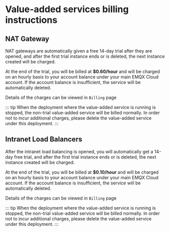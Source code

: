 # Value-added services billing instructions

## NAT Gateway
NAT gateways are automatically given a free 14-day trial after they are opened, and after the first trial instance ends or is deleted, the next instance created will be charged.

At the end of the trial, you will be billed at **$0.60/hour** and will be charged on an hourly basis to your account balance under your main EMQX Cloud account. If the account balance is insufficient, the service will be automatically deleted.

Details of the charges can be viewed in `Billing` page

::: tip
When the deployment where the value-added service is running is stopped, the non-trial value-added service will be billed normally. In order not to incur additional charges, please delete the value-added service under this deployment.
:::


## Intranet Load Balancers
After the intranet load balancing is opened, you will automatically get a 14-day free trial, and after the first trial instance ends or is deleted, the next instance created will be charged.

At the end of the trial, you will be billed at **$0.10/hour** and will be charged on an hourly basis to your account balance under your main EMQX Cloud account. If the account balance is insufficient, the service will be automatically deleted.

Details of the charges can be viewed in `Billing` page

::: tip
When the deployment where the value-added service is running is stopped, the non-trial value-added service will be billed normally. In order not to incur additional charges, please delete the value-added service under this deployment.
:::
